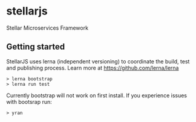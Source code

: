 # stellarjs
Stellar Microservices Framework

## Getting started
StellarJS uses lerna (independent versioning) to coordinate the build, test and publishing process. Learn more at https://github.com/lerna/lerna

```
> lerna bootstrap
> lerna run test
```

Currently bootstrap will not work on first install. 
If you experience issues with bootsrap run:
```
> yran
```
